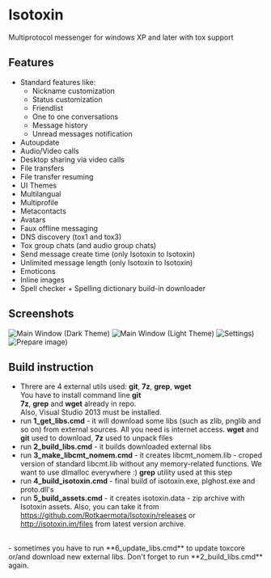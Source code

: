 # Isotoxin
Multiprotocol messenger for windows XP and later with tox support

## Features
  * Standard features like:
    * Nickname customization
    * Status customization
    * Friendlist
    * One to one conversations
    * Message history
    * Unread messages notification
  * Autoupdate
  * Audio/Video calls
  * Desktop sharing via video calls
  * File transfers
  * File transfer resuming
  * UI Themes
  * Multilangual
  * Multiprofile
  * Metacontacts
  * Avatars
  * Faux offline messaging
  * DNS discovery (tox1 and tox3) 
  * Tox group chats (and audio group chats)
  * Send message create time (only Isotoxin to Isotoxin)
  * Unlimited message length (only Isotoxin to Isotoxin)
  * Emoticons
  * Inline images
  * Spell checker + Spelling dictionary build-in downloader

## Screenshots

![Main Window (Dark Theme)](http://isotoxin.im/screens/screenshot8.png)
![Main Window (Light Theme)](http://isotoxin.im/screens/screenshot5.png)
![Settings)](http://isotoxin.im/screens/screenshot7.png)
![Prepare image)](http://isotoxin.im/screens/screenshot6.jpg)

## Build instruction
- Threre are 4 external utils used: **git**, **7z**, **grep**, **wget**<br>
You have to install command line **git**<br>
**7z**, **grep** and **wget** already in repo.<br>
Also, Visual Studio 2013 must be installed.<br>
- run **1_get_libs.cmd** - it will download some libs (such as zlib, pnglib and so on) from external sources. All you need is internet access. **wget** and **git** used to download, **7z** used to unpack files<br>
- run **2_build_libs.cmd** - it builds downloaded external libs<br>
- run **3_make_libcmt_nomem.cmd** - it creates libcmt_nomem.lib - croped version of standard libcmt.lib without any memory-related functions. We want to use dlmalloc everywhere :) **grep** utility used at this step<br>
- run **4_build_isotoxin.cmd** - final build of isotoxin.exe, plghost.exe and proto.dll's<br>
- run **5_build_assets.cmd** - it creates isotoxin.data - zip archive with Isotoxin assets. Also, you can take it from https://github.com/Rotkaermota/Isotoxin/releases or http://isotoxin.im/files from latest version archive.<br>
<br>
- sometimes you have to run **6_update_libs.cmd** to update toxcore or/and download new external libs. Don't forget to run **2_build_libs.cmd** again.<br>
